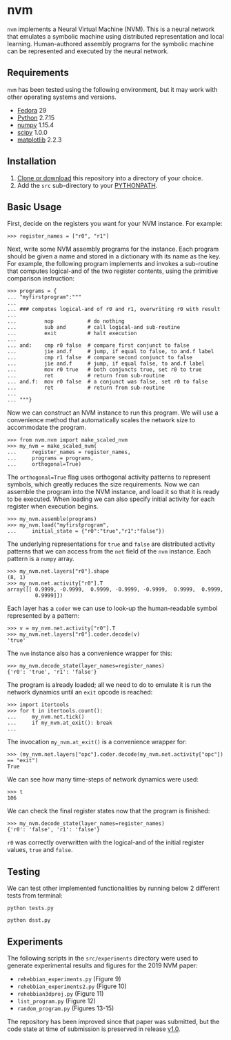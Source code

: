 # nvm
`nvm` implements a Neural Virtual Machine (NVM).  This is a neural network that emulates a symbolic machine using distributed representation and local learning.  Human-authored assembly programs for the symbolic machine can be represented and executed by the neural network.

## Requirements

`nvm` has been tested using the following environment, but it may work with other operating systems and versions.
* [Fedora](https://getfedora.org/) 29
* [Python](https://www.python.org/) 2.7.15
* [numpy](http://www.numpy.org/) 1.15.4
* [scipy](http://www.scipy.org/scipylib/index.html) 1.0.0
* [matplotlib](http://matplotlib.org/) 2.2.3

## Installation

1. [Clone or download](https://help.github.com/articles/cloning-a-repository/) this repository into a directory of your choice.
2. Add the `src` sub-directory to your [PYTHONPATH](https://docs.python.org/2/using/cmdline.html#envvar-PYTHONPATH).

## Basic Usage

First, decide on the registers you want for your NVM instance.  For example:

```
>>> register_names = ["r0", "r1"]
```

Next, write some NVM assembly programs for the instance.  Each program should be given a name and stored in a dictionary with its name as the key.  For example, the following program implements and invokes a sub-routine that computes logical-and of the two register contents, using the primitive comparison instruction:

```
>>> programs = {
... "myfirstprogram":"""
... 
... ### computes logical-and of r0 and r1, overwriting r0 with result
... 
...         nop           # do nothing
...         sub and       # call logical-and sub-routine
...         exit          # halt execution
... 
... and:    cmp r0 false  # compare first conjunct to false
...         jie and.f     # jump, if equal to false, to and.f label
...         cmp r1 false  # compare second conjunct to false
...         jie and.f     # jump, if equal false, to and.f label
...         mov r0 true   # both conjuncts true, set r0 to true
...         ret           # return from sub-routine
... and.f:  mov r0 false  # a conjunct was false, set r0 to false
...         ret           # return from sub-routine
... 
... """}
```

Now we can construct an NVM instance to run this program.  We will use a convenience method that automatically scales the network size to accommodate the program.

```
>>> from nvm.nvm import make_scaled_nvm
>>> my_nvm = make_scaled_nvm(
...     register_names = register_names,
...     programs = programs,
...     orthogonal=True)

```

The `orthogonal=True` flag uses orthogonal activity patterns to represent symbols, which greatly reduces the size requirements.  Now we can assemble the program into the NVM instance, and load it so that it is ready to be executed.  When loading we can also specify initial activity for each register when execution begins.

```
>>> my_nvm.assemble(programs)
>>> my_nvm.load("myfirstprogram",
...     initial_state = {"r0":"true","r1":"false"})
```

The underlying representations for `true` and `false` are distributed activity patterns that we can access from the `net` field of the `nvm` instance.  Each pattern is a `numpy` array.

```
>>> my_nvm.net.layers["r0"].shape
(8, 1)
>>> my_nvm.net.activity["r0"].T
array([[ 0.9999, -0.9999,  0.9999, -0.9999, -0.9999,  0.9999,  0.9999,
         0.9999]])
```

Each layer has a `coder` we can use to look-up the human-readable symbol represented by a pattern:

```
>>> v = my_nvm.net.activity["r0"].T
>>> my_nvm.net.layers["r0"].coder.decode(v)
'true'
```

The `nvm` instance also has a convenience wrapper for this:

```
>>> my_nvm.decode_state(layer_names=register_names)
{'r0': 'true', 'r1': 'false'}
```

The program is already loaded; all we need to do to emulate it is run the network dynamics until an `exit` opcode is reached:

```
>>> import itertools
>>> for t in itertools.count():
...     my_nvm.net.tick()
...     if my_nvm.at_exit(): break
...
```

The invocation `my_nvm.at_exit()` is a convenience wrapper for:
```
>>> (my_nvm.net.layers["opc"].coder.decode(my_nvm.net.activity["opc"]) == "exit")
True
```

We can see how many time-steps of network dynamics were used:
```
>>> t
106
```

We can check the final register states now that the program is finished:
```
>>> my_nvm.decode_state(layer_names=register_names)
{'r0': 'false', 'r1': 'false'}
```

`r0` was correctly overwritten with the logical-and of the initial register values, `true` and `false`.


## Testing

We can test other implemented functionalities by running below 2 different tests from terminal:

```
python tests.py

python dsst.py

```

## Experiments

The following scripts in the `src/experiments` directory were used to generate experimental results and figures for the 2019 NVM paper:

- `rehebbian_experiments.py` (Figure 9)
- `rehebbian_experiments2.py` (Figure 10)
- `rehebbian3dproj.py` (Figure 11)
- `list_program.py` (Figure 12)
- `random_program.py` (Figures 13-15)

The repository has been improved since that paper was submitted, but the code state at time of submission is preserved in release [v1.0](https://github.com/garrettkatz/nvm/releases/tag/v1.0).


